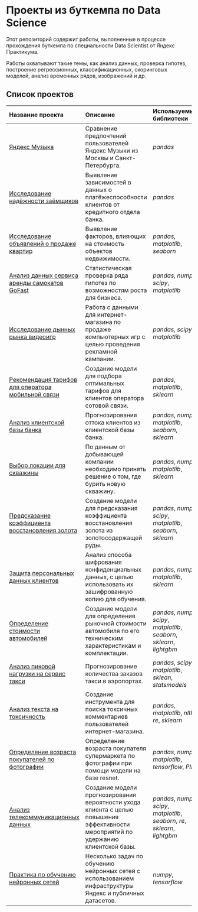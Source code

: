 # Проекты из буткемпа по Data Science

Этот репозиторий содержит работы, выполненные в процессе прохождения буткемпа по специальности Data Scientist от Яндекс
Практикума.

Работы охватывают такие темы, как анализ данных, проверка гипотез, построение регрессионных, классификационных,
скоринговых моделей, анализ временных рядов, изображений и др.

## Список проектов

| Название проекта                                                                    | Описание                                                                                                                            | Используемые библиотеки                                                          | 
|:------------------------------------------------------------------------------------|:------------------------------------------------------------------------------------------------------------------------------------|:---------------------------------------------------------------------------------|
| [Яндекс Музыка](yandex_music_analysis)                                              | Сравнение предпочтений пользователей Яндекс Музыки из Москвы и Санкт-Петербурга.                                                    | *pandas*                                                                         |
| [Исследование надёжности заёмщиков](credit_data_analysis)                           | Выявление зависимостей в данных о платёжеспособности клиентов от кредитного отдела банка.                                           | *pandas*                                                                         |
| [Исследование объявлений о продаже квартир](real_estate_data_analysis)              | Выявление факторов, влияющих на стоимость объектов недвижимости.                                                                    | *pandas*, *matplotlib*, *seaborn*                                                |
| [Анализ данных сервиса аренды самокатов GoFast](scooter_rental_data_analysis)       | Статистическая проверка ряда гипотез по возможностям роста для бизнеса.                                                             | *pandas*, *numpy*, *scipy*, *matplotlib*                                         |
| [Исследование дынных рынка видеоигр](game_market_data_analysis)                     | Работа с данными для интернет-магазина по продаже компьютерных игр с целью проведения рекламной кампании.                           | *pandas*, *scipy*, *matplotlib*                                                  |
| [Рекомендация тарифов для оператора мобильной связи](mobile_operator_data_analysis) | Создание модели для подбора оптимальных тарифов для клиентов оператора сотовой связи.                                               | *pandas*, *matplotlib*, *sklearn*                                                |
| [Анализ клиентской базы банка](bank_clients_data_analysis)                          | Прогнозирования оттока клиентов из клиентской базы банка.                                                                           | *pandas*, *numpy*, *matplotlib*, *seaborn*, *sklearn*                            |
| [Выбор локации для скважины](geo_data_analysis)                                     | По данным от добывающей компании необходимо принять решение о том, где бурить новую скважину.                                       | *pandas*, *numpy*, *matplotlib*, *sklearn*                                       |
| [Предсказание коэффициента восстановления золота](gold_industry_data_analysis)      | Создание модели для предсказания коэффициента восстановления золота из золотосодержащей руды.                                       | *pandas*, *numpy*, *scipy*, *matplotlib*, *seaborn*, *sklearn*                   |
| [Защита персональных данных клиентов](personal_data_protection)                     | Анализ способа шифрования конфиденциальных данных, с целью использовать их зашифрованную копию для обучения.                        | *pandas*, *numpy*, *matplotlib*, *sklearn*                                       |
| [Определение стоимости автомобилей](cost_of_cars_analysis)                          | Создание модели для определения рыночной стоимости автомобиля по его техническим характеристикам и комплектации.                    | *pandas*, *numpy*, *scipy*, *matplotlib*, *seaborn*, *sklearn*, *lightgbm*       |
| [Анализ пиковой нагрузки на сервис такси](peak_taxi_load_anasysis)                  | Прогнозирование количества заказов такси в аэропортах.                                                                              | *pandas*, *scipy*, *matplotlib*, *sklean*, *statsmodels*                         |
| [Анализ текста на токсичность](text_toxicity_analysis)                              | Создание инструмента для поиска токсичных комментариев пользователей интернет-магазина.                                             | *pandas*, *matplotlib*, *nltk*, *re*, *sklearn*                                  |
| [Определение возраста покупателей по фотографии](age_prediction_with_resnet)        | Определение возраста покупателя супермаркета по фотографии при помощи модели на базе resnet.                                        | *pandas*, *numpy*, *matplotlib*, *tensorflow*, *PIL*                             |
| [Анализ телекоммуникационных данных](telecommunication_data_analysis)               | Создание модели прогнозирования вероятности ухода клиента с целью повышения эффективности мероприятий по удержанию клиентской базы. | *pandas*, *numpy*, *scipy*, *matplotlib*, *seaborn*, *re*, *sklearn*, *lightgbm* |
| [Практика по обучению нейронных сетей](cnn_exercises)                               | Несколько задач по обучению нейронных сетей с использованием инфраструктуры Яндекс и публичных датасетов.                           | *numpy*, *tensorflow*                                                            |
